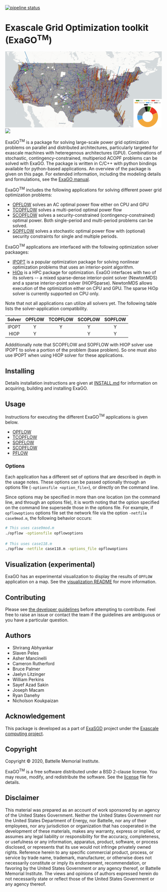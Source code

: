 [![pipeline status](https://gitlab.pnnl.gov/exasgd/frameworks/exago/badges/develop/pipeline.svg)](https://gitlab.pnnl.gov/exasgd/frameworks/exago/-/commits/develop)

# <b>Exa</b>scale <b>G</b>rid <b>O</b>ptimization toolkit (ExaGO<sup>TM</sup>)
<!--![](viz/images/network_gen_load_us.png)-->
<img src="viz/images/network_gen_load_us.png">
<img src="docs/manual/figures/three_in_one.png">


ExaGO<sup>TM</sup> is a package for solving large-scale  power grid optimization problems on parallel and distributed architectures, particularly targeted for exascale machines with heteregenous architectures (GPU). Combinations of stochastic, contingency-constrained, multiperiod ACOPF problems can be solved with ExaGO. The package is written in C/C++ with python bindings available for python-based applications. An overview of the package is given on this page. For extended information, including the modeling details and formulations, see the [ExaGO manual](docs/manual/manual.pdf). 

ExaGO<sup>TM</sup> includes the following applications for solving different power grid optimization problems:

- [OPFLOW](docs/web/opflow.md) solves an AC optimal power flow either on CPU and GPU
- [TCOPFLOW](docs/web/tcopflow.md) solves a multi-period optimal power flow
- [SCOPFLOW](docs/web/scopflow.md) solves a security-constrained (contingency-constrained) optimal power. Both single-period and multi-period problems can be solved.
- [SOPFLOW](docs/web/sopflow.md) solves a stochastic optimal power flow with (optional) security constraints for single and multiple periods.

ExaGO<sup>TM</sup> applications are interfaced with the following optimization solver packaages:

- [IPOPT](https://github.com/coin-or/Ipopt) is a popular optimization package for solving nonlinear optimization problems that uses an interior-point algorithm.
- [HiOp](https://github.com/LLNL/hiop) is a HPC package for optimization. ExaGO interfaces with two of its solvers -- a mixed sparse-dense interior-point solver (NewtonMDS) and a sparse interior-point solver (HiOPSparse). NewtonMDS  allows execution of the optimization either on CPU and GPU. The sparse HiOp solver is currently supported on CPU only.

Note that not all applications can utilize all solvers yet. The following table lists the solver-application compatibility.

|  Solver    | OPFLOW  | TCOPFLOW | SCOPLOW | SOPFLOW |
|:------:|:---------:|:-----:|:-------:|:-------:|
| IPOPT      | Y         |  Y     | Y       | Y       | 
| HIOP       | Y          |       |   Y      |  Y       |

Addditionally note that SCOPFLOW and SOPFLOW with HIOP solver use IPOPT to solve a portion of the problem (base problem). So one must also use IPOPT when using HIOP solver for these applications.

## Installing

Details installation instructions are given at [INSTALL.md](./INSTALL.md) for information on acquiring, building and installing ExaGO.

## Usage
Instructions for executing the different ExaGO<sup>TM</sup> applications is given below.
- [OPFLOW](docs/web/opflow.md)
- [TCOPFLOW](docs/web/tcopflow.md)
- [SOPFLOW](docs/web/sopflow.md)
- [SCOPFLOW](docs/web/scopflow.md)
- [PFLOW](docs/web/pflow.md)

### Options

Each application has a different set of options that are described in depth in the usage notes. These options can be passed optionally through an options file (`-optionsfile <option_file>`), or directly on the command line.

Since options may be specified in more than one location (on the command line, and through an options file), it is worth noting that the option specified on the command line supersede those in the options file. For example, if `opflowoptions` options file set the network file via the option `-netfile case9mod.m`, the following behavior occurs:

```bash
# This uses case9mod.m
./opflow -optionsfile opflowoptions

# This uses case118.m
./opflow -netfile case118.m -options_file opflowoptions
```

## Visualization (experimental)
ExaGO has an experimental visualization to display the results of `OPFLOW` application on a map. See the [visualization README](viz/README.md) for more information.

## Contributing

Please see [the developer guidelines](docs/developer_guidelines.md) before attempting to contribute.
Feel free to raise an issue or contact the team if the guidelines are ambiguous or you have a particular question.

## Authors
- Shrirang Abhyankar
- Slaven Peles
- Asher Mancinelli
- Cameron Rutherford
- Bruce Palmer
- Jaelyn Litzinger
- William Perkins
- Sayef Azad Sakin
- Joseph Macam
- Ryan Danehy
- Nicholson Koukpaizan

## Acknowledgement
This package is developed as a part of [ExaSGD](https://www.exascaleproject.org/research-project/exasgd/) project under the [Exascale computing project](https://www.exascaleproject.org/).

## Copyright
Copyright &copy; 2020, Battelle Memorial Institute.

ExaGO<sup>TM</sup> is a free software distributed under a BSD 2-clause license. You may reuse, modify, and redistribute the software. See the [license](LICENSE) file for details.


## Disclaimer
This material was prepared as an account of work sponsored by an agency of the United States Government.  Neither the United States Government nor the United States Department of Energy, nor Battelle, nor any of their employees, nor any jurisdiction or organization that has cooperated in the development of these materials, makes any warranty, express or implied, or assumes any legal liability or responsibility for the accuracy, completeness, or usefulness or any information, apparatus, product, software, or process disclosed, or represents that its use would not infringe privately owned rights.
Reference herein to any specific commercial product, process, or service by trade name, trademark, manufacturer, or otherwise does not necessarily constitute or imply its endorsement, recommendation, or favoring by the United States Government or any agency thereof, or Battelle Memorial Institute. The views and opinions of authors expressed herein do not necessarily state or reflect those of the United States Government or any agency thereof.
